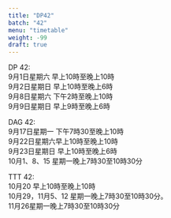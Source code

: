 ```yaml
---
title: "DP42"
batch: "42"
menu: "timetable"
weight: -99
draft: true
---
```

DP 42: <br>
9月1日星期六 早上10時至晚上10時<br>
9月2日星期日 早上10時至晚上6時<br>
9月8日星期六 下午2時至晚上10時<br>
9月9日星期日 早上9時至晚上6時<br>

DAG 42: <br>
9月17日星期一 下午7時30至晚上10時<br>
9月22日星期六早上10時至晚上10時<br>
9月23日星期日 早上10時至晚上6時<br>
10月1、8、15 星期一晚上7時30至10時30分<br>

TTT 42: <br>
10月20 早上10時至晚上10時<br>
10月29，11月5、12 星期一晚上7時30至10時30分。<br>
11月26星期一晚上7時30至10時30分<br>
